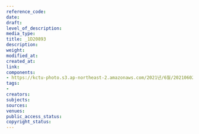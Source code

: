 ```yaml
---
reference_code: 
date: 
draft: 
level_of_description: 
media_type: 
title: _1D20893
description: 
weight: 
modified_at: 
created_at: 
link: 
components:
- https://kctu-photo.s3.ap-northeast-2.amazonaws.com/2021년/6월/20210602_산재처리+지연+근본+대책수립!+민주노총+결의대회/_1D20893.jpg
tags:
- 
creators: 
subjects: 
sources: 
venues: 
public_access_status: 
copyright_status: 
---
```

